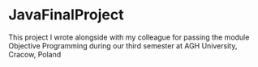 # JavaFinalProject
This project I wrote alongside with my colleague for passing the module Objective Programming during our third semester at AGH University, Cracow, Poland
